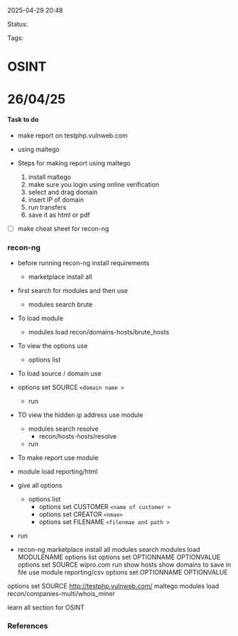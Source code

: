 2025-04-29 20:48

Status:

Tags:

# OSINT

# 26/04/25
#### Task to do 
- make report on testphp.vulnweb.com
- using maltego 
  
- Steps for making report using maltego 
	1. install maltego 
	2. make sure you login using online  verification
	3. select  and drag domain 
	4. insert IP of domain 
	5. run transfers 
	6. save it as html or pdf 

- [ ] make cheat sheet for recon-ng 
### recon-ng 

- before running recon-ng install requirements
	- marketplace install all
- first search for  modules and then use
	- modules search brute
- To load module 
	- modules load recon/domains-hosts/brute_hosts
- To view the options use 
	- options list 
- To load source / domain use 
- options set SOURCE ``<domain name >``
	- run 
- TO view the hidden ip address use  module 
	- modules search resolve
		- recon/hosts-hosts/resolve
	- run 
- To make report use module 
- module load reporting/html
- give all options 
	- options list
		- options set CUSTOMER ``<name of customer >``
		- options set CREATOR  ``<nmae>``
		- options set FILENAME ``<filenmae and path > ``
- run 


- recon-ng
marketplace install all
modules search
modules load MODULENAME
options list
options set OPTIONNAME OPTIONVALUE
options set SOURCE wipro.com
run
show hosts
show domains
to save in file use module 
reporting/csv
options set OPTIONNAME OPTIONVALUE

options set SOURCE http://testphp.vulnweb.com/
maltego
   modules load  recon/companies-multi/whois_miner

learn all section for OSINT



### References
